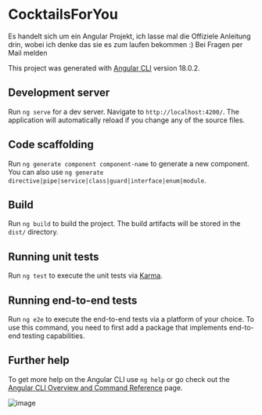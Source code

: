 # CocktailsForYou


Es handelt sich um ein Angular Projekt, ich lasse mal die Offiziele Anleitung drin, wobei ich denke das sie es zum laufen bekommen :) 
Bei Fragen per Mail melden











This project was generated with [Angular CLI](https://github.com/angular/angular-cli) version 18.0.2.

## Development server

Run `ng serve` for a dev server. Navigate to `http://localhost:4200/`. The application will automatically reload if you change any of the source files.

## Code scaffolding

Run `ng generate component component-name` to generate a new component. You can also use `ng generate directive|pipe|service|class|guard|interface|enum|module`.

## Build

Run `ng build` to build the project. The build artifacts will be stored in the `dist/` directory.

## Running unit tests

Run `ng test` to execute the unit tests via [Karma](https://karma-runner.github.io).

## Running end-to-end tests

Run `ng e2e` to execute the end-to-end tests via a platform of your choice. To use this command, you need to first add a package that implements end-to-end testing capabilities.

## Further help

To get more help on the Angular CLI use `ng help` or go check out the [Angular CLI Overview and Command Reference](https://angular.dev/tools/cli) page.


![image](https://github.com/Raxor-bot/CocktailsForYou/assets/74327035/f6a5a26b-8c54-4fe4-bc5c-2eb259da02c7)
